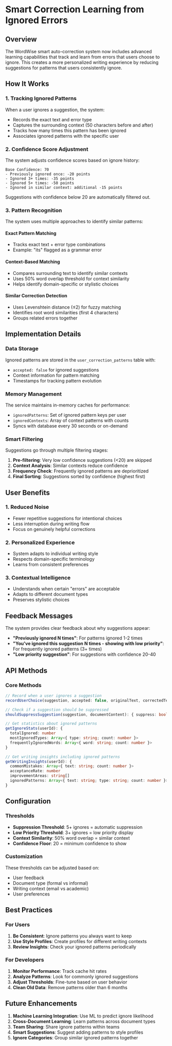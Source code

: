 # Smart Correction Learning from Ignored Errors

## Overview

The WordWise smart auto-correction system now includes advanced learning capabilities that track and learn from errors that users choose to ignore. This creates a more personalized writing experience by reducing suggestions for patterns that users consistently ignore.

## How It Works

### 1. Tracking Ignored Patterns

When a user ignores a suggestion, the system:
- Records the exact text and error type
- Captures the surrounding context (50 characters before and after)
- Tracks how many times this pattern has been ignored
- Associates ignored patterns with the specific user

### 2. Confidence Score Adjustment

The system adjusts confidence scores based on ignore history:

```
Base Confidence: 70
- Previously ignored once: -20 points
- Ignored 3+ times: -35 points  
- Ignored 5+ times: -50 points
- Ignored in similar context: additional -15 points
```

Suggestions with confidence below 20 are automatically filtered out.

### 3. Pattern Recognition

The system uses multiple approaches to identify similar patterns:

#### Exact Pattern Matching
- Tracks exact text + error type combinations
- Example: "its" flagged as a grammar error

#### Context-Based Matching
- Compares surrounding text to identify similar contexts
- Uses 50% word overlap threshold for context similarity
- Helps identify domain-specific or stylistic choices

#### Similar Correction Detection
- Uses Levenshtein distance (≤2) for fuzzy matching
- Identifies root word similarities (first 4 characters)
- Groups related errors together

## Implementation Details

### Data Storage

Ignored patterns are stored in the `user_correction_patterns` table with:
- `accepted: false` for ignored suggestions
- Context information for pattern matching
- Timestamps for tracking pattern evolution

### Memory Management

The service maintains in-memory caches for performance:
- `ignoredPatterns`: Set of ignored pattern keys per user
- `ignoredContexts`: Array of context patterns with counts
- Syncs with database every 30 seconds or on-demand

### Smart Filtering

Suggestions go through multiple filtering stages:

1. **Pre-filtering**: Very low confidence suggestions (<20) are skipped
2. **Context Analysis**: Similar contexts reduce confidence
3. **Frequency Check**: Frequently ignored patterns are deprioritized
4. **Final Sorting**: Suggestions sorted by confidence (highest first)

## User Benefits

### 1. Reduced Noise
- Fewer repetitive suggestions for intentional choices
- Less interruption during writing flow
- Focus on genuinely helpful corrections

### 2. Personalized Experience
- System adapts to individual writing style
- Respects domain-specific terminology
- Learns from consistent preferences

### 3. Contextual Intelligence
- Understands when certain "errors" are acceptable
- Adapts to different document types
- Preserves stylistic choices

## Feedback Messages

The system provides clear feedback about why suggestions appear:

- **"Previously ignored N times"**: For patterns ignored 1-2 times
- **"You've ignored this suggestion N times - showing with low priority"**: For frequently ignored patterns (3+ times)
- **"Low priority suggestion"**: For suggestions with confidence 20-40

## API Methods

### Core Methods

```typescript
// Record when a user ignores a suggestion
recordUserChoice(suggestion, accepted: false, originalText, correctedText, documentContent)

// Check if a suggestion should be suppressed
shouldSuppressSuggestion(suggestion, documentContent): { suppress: boolean; reason?: string }

// Get statistics about ignored patterns
getIgnoreStats(userId): {
  totalIgnored: number
  mostIgnoredTypes: Array<{ type: string; count: number }>
  frequentlyIgnoredWords: Array<{ word: string; count: number }>
}

// Get writing insights including ignored patterns
getWritingInsights(userId): {
  commonMistakes: Array<{ text: string; count: number }>
  acceptanceRate: number
  improvementAreas: string[]
  ignoredPatterns: Array<{ text: string; type: string; count: number }>
}
```

## Configuration

### Thresholds

- **Suppression Threshold**: 5+ ignores = automatic suppression
- **Low Priority Threshold**: 3+ ignores = low priority display
- **Context Similarity**: 50% word overlap = similar context
- **Confidence Floor**: 20 = minimum confidence to show

### Customization

These thresholds can be adjusted based on:
- User feedback
- Document type (formal vs informal)
- Writing context (email vs academic)
- User preferences

## Best Practices

### For Users

1. **Be Consistent**: Ignore patterns you always want to keep
2. **Use Style Profiles**: Create profiles for different writing contexts
3. **Review Insights**: Check your ignored patterns periodically

### For Developers

1. **Monitor Performance**: Track cache hit rates
2. **Analyze Patterns**: Look for commonly ignored suggestions
3. **Adjust Thresholds**: Fine-tune based on user behavior
4. **Clean Old Data**: Remove patterns older than 6 months

## Future Enhancements

1. **Machine Learning Integration**: Use ML to predict ignore likelihood
2. **Cross-Document Learning**: Learn patterns across document types
3. **Team Sharing**: Share ignore patterns within teams
4. **Smart Suggestions**: Suggest adding patterns to style profiles
5. **Ignore Categories**: Group similar ignored patterns together 